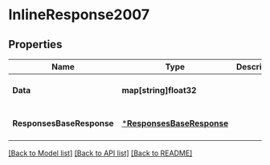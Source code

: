 # InlineResponse2007

## Properties
Name | Type | Description | Notes
------------ | ------------- | ------------- | -------------
**Data** | **map[string]float32** |  | [optional] [default to null]
**ResponsesBaseResponse** | [***ResponsesBaseResponse**](responses.BaseResponse.md) |  | [optional] [default to null]

[[Back to Model list]](../README.md#documentation-for-models) [[Back to API list]](../README.md#documentation-for-api-endpoints) [[Back to README]](../README.md)


